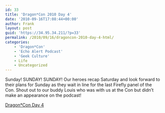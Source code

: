 ```yaml
---
id: 33
title: 'Dragon*Con 2010 Day 4'
date: '2010-09-16T17:08:44+00:00'
author: Frank
layout: post
guid: 'https://34.95.34.211/?p=33'
permalink: /2010/09/16/dragoncon-2010-day-4-html/
categories:
    - 'Dragon*Con'
    - 'Echo Alert Podcast'
    - 'Geek Culture'
    - Life
    - Uncategorized
---
```


<div src="v5">Sunday! SUNDAY! SUNDAY! Our heroes recap Saturday and look forward to their plans for Sunday as they wait in line for the last Firefly panel of the Con. Shout out to our buddy Louis who was with us at the Con but didn’t make an appearance on the podcast!

[Dragon\*Con Day 4](http://www.podtrac.com/pts/redirect.mp3/blip.tv/file/get/Echoalertmp3-EASpecialDragonCon2010Day4204.mp3)

</div>
